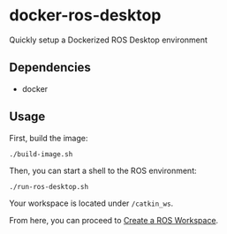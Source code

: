 # docker-ros-desktop

Quickly setup a Dockerized ROS Desktop environment

## Dependencies

- docker

## Usage

First, build the image:

```shell
./build-image.sh
```

Then, you can start a shell to the ROS environment:

```shell
./run-ros-desktop.sh
```

Your workspace is located under `/catkin_ws`.

From here, you can proceed to [Create a ROS Workspace](https://wiki.ros.org/ROS/Tutorials/InstallingandConfiguringROSEnvironment#Create_a_ROS_Workspace).
